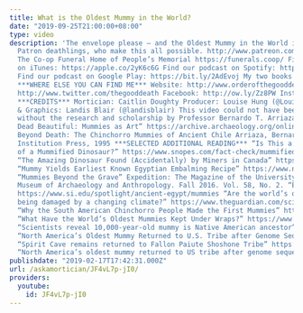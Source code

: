 ```yaml
---
title: What is the Oldest Mummy in the World?
date: "2019-09-25T21:00:00+08:00"
type: video
description: 'The envelope please – and the Oldest Mummy in the World is… Thank you
  Patron deathlings, who make this all possible. http://www.patreon.com/thegooddeath
  The Co-op Funeral Home of People’s Memorial https://funerals.coop/ Find our podcast
  on iTunes: https://apple.co/2yK6c6G Find our podcast on Spotify: https://spoti.fi/2QZEVEM
  Find our podcast on Google Play: https://bit.ly/2AdEvoj My two books!: http://www.caitlindoughty.com
  ***WHERE ELSE YOU CAN FIND ME*** Website: http://www.orderofthegooddeath.com Twitter:
  http://www.twitter.com/thegooddeath Facebook: http://ow.ly/Zz8PW Instagram: http://www.instagram.com/thegooddeath
  ***CREDITS*** Mortician: Caitlin Doughty Producer: Louise Hung (@LouiseHung1) Editor
  & Graphics: Landis Blair (@landisblair) This video could not have been possible
  without the research and scholarship by Professor Bernardo T. Arriaza. “Making the
  Dead Beautiful: Mummies as Art” https://archive.archaeology.org/online/features/chinchorro/
  Beyond Death: The Chinchorro Mummies of Ancient Chile Arriaza, Bernardo T. Smithsonian
  Institution Press, 1995 ***SELECTED ADDITIONAL READING*** “Is This a Photograph
  of a Mummified Dinosaur?” https://www.snopes.com/fact-check/mummified-dinosaur/
  “The Amazing Dinosaur Found (Accidentally) by Miners in Canada” https://www.nationalgeographic.com/magazine/2017/06/dinosaur-nodosaur-fossil-discovery/
  “Mummy Yields Earliest Known Egyptian Embalming Recipe” https://www.nationalgeographic.com/science/2018/08/news-egyptian-prehistoric-mummy-embalming-recipe/
  “Mummies Beyond the Grave” Expedition: The Magazine of the University of Pennsylvania
  Museum of Archaeology and Anthropology. Fall 2016. Vol. 58, No. 2. “Egyptian Mummies”
  https://www.si.edu/spotlight/ancient-egypt/mummies “Are the world’s oldest mummies
  being damaged by a changing climate?” https://www.theguardian.com/science/2015/mar/14/chinchorro-mummies-chile-climate-change
  “Why the South American Chinchorro People Made the First Mummies” https://www.pri.org/stories/2012-08-13/why-south-american-chinchorro-people-made-first-mummies
  “What Have the World’s Oldest Mummies Kept Under Wraps?” https://www.smithsonianmag.com/smart-news/worlds-oldest-mummies-get-ct-scan-180961578/
  “Scientists reveal 10,000-year-old mummy is Native American ancestor” https://www.theguardian.com/science/2018/nov/08/scientists-prove-10000-year-old-mummy-is-native-american-ancestor
  “North America’s Oldest Mummy Returned to U.S. Tribe after Genome Sequencing” https://www.scientificamerican.com/article/north-america-rsquo-s-oldest-mummy-returned-to-u-s-tribe-after-genome-sequencing/
  “Spirit Cave remains returned to Fallon Paiute Shoshone Tribe” https://www.firstnationsfocus.com/features/spirit-cave-remains-returned-to-fallon-paiute-shoshone-tribe/
  “North America’s oldest mummy returned to US tribe after genome sequencing” https://www.nature.com/news/north-america-s-oldest-mummy-returned-to-us-tribe-after-genome-sequencing-1.21108'
publishdate: "2019-02-17T17:42:31.000Z"
url: /askamortician/JF4vL7p-jI0/
providers:
  youtube:
    id: JF4vL7p-jI0
---
```

